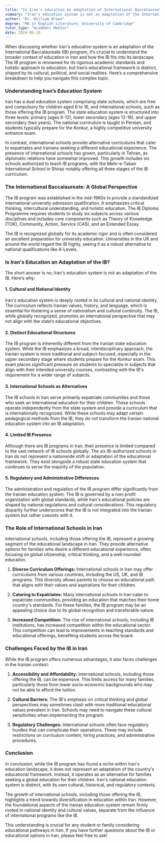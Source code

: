 ```yaml
---
title: "Is Iran's education an adaptation of International Baccalaureate?"
summary: "Iran's education system is not an adaptation of the International Baccalaureate but is shaped by its unique cultural and social context."
author: "Dr. William Brown"
degree: "MA in English Literature, University of Cambridge"
tutor_type: "Academic Mentor"
date: 2024-06-19
---
```


When discussing whether Iran's education system is an adaptation of the International Baccalaureate (IB) program, it’s crucial to understand the broader context of education in Iran and how the IB fits into its landscape. The IB program is renowned for its rigorous academic standards and holistic approach to education, but Iran’s educational framework is distinct, shaped by its cultural, political, and social realities. Here’s a comprehensive breakdown to help you navigate this complex topic.

### Understanding Iran’s Education System

Iran has a dual education system comprising state schools, which are free and compulsory for children aged 6 to 16, and international schools, such as those offering the IB program. The state education system is structured into three levels: primary (ages 6-12), lower secondary (ages 12-16), and upper secondary (two years). The national curriculum is taught in Persian, and students typically prepare for the Konkur, a highly competitive university entrance exam.

In contrast, international schools provide alternative curriculums that cater to expatriates and Iranians seeking a different educational experience. The presence of international schools has grown, particularly in Tehran, as diplomatic relations have somewhat improved. This growth includes six schools authorized to teach IB programs, with the Mehr-e-Taban International School in Shiraz notably offering all three stages of the IB curriculum.

### The International Baccalaureate: A Global Perspective

The IB program was established in the mid-1960s to provide a standardized international university admission qualification. It emphasizes critical thinking, intercultural understanding, and holistic education. The IB Diploma Programme requires students to study six subjects across various disciplines and includes core components such as Theory of Knowledge (TOK), Community, Action, Service (CAS), and an Extended Essay.

The IB is recognized globally for its academic rigor and is often considered an excellent preparation for university education. Universities in the UK and around the world regard the IB highly, seeing it as a robust alternative to national qualifications like A-Levels.

### Is Iran's Education an Adaptation of the IB?

The short answer is no; Iran's education system is not an adaptation of the IB. Here’s why:

#### 1. **Cultural and National Identity**

Iran's education system is deeply rooted in its cultural and national identity. The curriculum reflects Iranian values, history, and language, which is essential for fostering a sense of nationalism and cultural continuity. The IB, while globally recognized, promotes an international perspective that may not align with the state’s educational objectives.

#### 2. **Distinct Educational Structures**

The IB program is inherently different from the Iranian state education system. While the IB emphasizes a broad, interdisciplinary approach, the Iranian system is more traditional and subject-focused, especially in the upper secondary stage where students prepare for the Konkur exam. This exam places significant pressure on students to specialize in subjects that align with their intended university courses, contrasting with the IB's requirement for a wider range of subjects.

#### 3. **International Schools as Alternatives**

The IB schools in Iran serve primarily expatriate communities and those who seek an international education for their children. These schools operate independently from the state system and provide a curriculum that is internationally recognized. While these schools may adapt certain pedagogical methods from the IB, they do not transform the Iranian national education system into an IB adaptation.

#### 4. **Limited IB Presence**

Although there are IB programs in Iran, their presence is limited compared to the vast network of IB schools globally. The six IB-authorized schools in Iran do not represent a nationwide shift or adaptation of the educational framework. They exist alongside a robust state education system that continues to serve the majority of the population.

#### 5. **Regulatory and Administrative Differences**

The administration and regulation of the IB program differ significantly from the Iranian education system. The IB is governed by a non-profit organization with global standards, while Iran's educational policies are shaped by national regulations and cultural considerations. This regulatory disparity further underscores that the IB is not integrated into the Iranian system but rather coexists with it.

### The Role of International Schools in Iran

International schools, including those offering the IB, represent a growing segment of the educational landscape in Iran. They provide alternative options for families who desire a different educational experience, often focusing on global citizenship, critical thinking, and a well-rounded education.

1. **Diverse Curriculum Offerings:** International schools in Iran may offer curriculums from various countries, including the US, UK, and IB programs. This diversity allows parents to choose an educational path that aligns with their values and aspirations for their children.

2. **Catering to Expatriates:** Many international schools in Iran cater to expatriate communities, providing an education that matches their home country's standards. For these families, the IB program may be an appealing choice due to its global recognition and transferable nature.

3. **Increased Competition:** The rise of international schools, including IB institutions, has increased competition within the educational sector. This competition can lead to improvements in teaching standards and educational offerings, benefiting students across the board.

### Challenges Faced by the IB in Iran

While the IB program offers numerous advantages, it also faces challenges in the Iranian context:

1. **Accessibility and Affordability:** International schools, including those offering the IB, can be expensive. This limits access for many families, particularly those from lower socio-economic backgrounds who may not be able to afford the tuition.

2. **Cultural Barriers:** The IB's emphasis on critical thinking and global perspectives may sometimes clash with more traditional educational values prevalent in Iran. Schools may need to navigate these cultural sensitivities when implementing the program.

3. **Regulatory Challenges:** International schools often face regulatory hurdles that can complicate their operations. These may include restrictions on curriculum content, hiring practices, and administrative procedures.

### Conclusion

In conclusion, while the IB program has found a niche within Iran's education landscape, it does not represent an adaptation of the country's educational framework. Instead, it operates as an alternative for families seeking a global education for their children. Iran's national education system is distinct, with its own cultural, historical, and regulatory contexts.

The growth of international schools, including those offering the IB, highlights a trend towards diversification in education within Iran. However, the foundational aspects of the Iranian education system remain firmly rooted in national identity and cultural values, separate from the influence of international programs like the IB.

This understanding is crucial for any student or family considering educational pathways in Iran. If you have further questions about the IB or educational options in Iran, please feel free to ask!
    